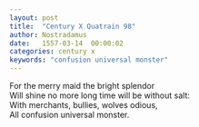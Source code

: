 ```yaml
---
layout: post
title:  "Century X Quatrain 98"
author: Nostradamus
date:   1557-03-14  00:00:02
categories: century x
keywords: "confusion universal monster"
---
```

For the merry maid the bright splendor  
Will shine no more long time will be without salt:  
With merchants, bullies, wolves odious,  
All confusion universal monster.

